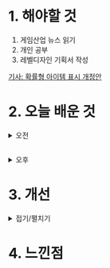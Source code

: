 
# 1. 해야할 것

1. 게임산업 뉴스 읽기 
2. 개인 공부  
3. 레벨디자인 기획서 작성

[기사: 확률형 아이템 표시 개정안](https://www.gameinsight.co.kr/news/articleView.html?idxno=31918)

# 2. 오늘 배운 것

<details>
<summary>오전</summary>

## 레벨디자인 기획서 정리
- 레벨디자인 기획서의 디자인 변경
- 레벨디자인 기획서의 플레이 흐름 설명 추가

![image](https://github.com/JM94Ent/TIL-WIL/assets/143363550/ee9f386a-4af4-4d98-adfb-ba5799d99c7c)

![image](https://github.com/JM94Ent/TIL-WIL/assets/143363550/ea88fa0e-9798-4ca5-88c7-f761076662e3)

</details>

##

<details>
<summary>오후</summary>


</details>




# 3. 개선


<details>
<summary>접기/펼치기</summary>


</details>



# 4. 느낀점


